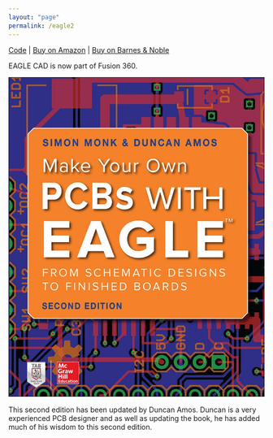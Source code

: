 ```yaml
---
layout: "page"
permalink: /eagle2
---
```


[Code](https://github.com/simonmonk/eagle) | [Buy on Amazon](https://www.amazon.com/Make-Your-Own-PCBs-EAGLE/dp/1260019195) | [Buy on Barnes & Noble](https://www.barnesandnoble.com/w/make-your-own-pcbs-with-eagle-simon-monk/1116215647)


EAGLE CAD is now part of Fusion 360.

![cover](/assets/images/cover_eagle2.jpg)

This second edition has been updated by Duncan Amos. Duncan is a very experienced PCB designer and as well as updating the book, he has added much of his wisdom to this second edition.
